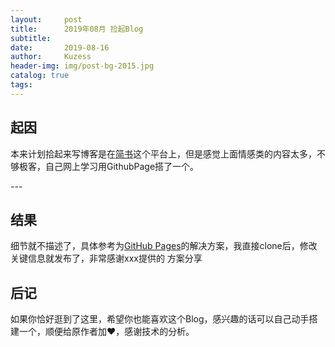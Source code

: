 ```yaml
---
layout:     post
title:      2019年08月 捡起Blog
subtitle:   
date:       2019-08-16
author:     Kuzess
header-img: img/post-bg-2015.jpg
catalog: true
tags:
---
```


> 


## 起因

本来计划拾起来写博客是在[简书](www.jianshu.com)这个平台上，但是感觉上面情感类的内容太多，不够极客，自己网上学习用GithubPage搭了一个。

<p id = "build"></p>
---

## 结果

细节就不描述了，具体参考为[GitHub Pages](https://huangxuan.me/)的解决方案，我直接clone后，修改关键信息就发布了，非常感谢xxx提供的
方案分享

## 后记

如果你恰好逛到了这里，希望你也能喜欢这个Blog，感兴趣的话可以自己动手搭建一个，顺便给原作者加❤，感谢技术的分析。



